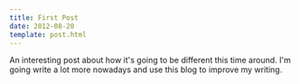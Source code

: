 ```yaml
---
title: First Post
date: 2012-08-20
template: post.html
---
```


An interesting post about how it's going to be different this time around. I'm going write a lot more nowadays and use this blog to improve my writing.
